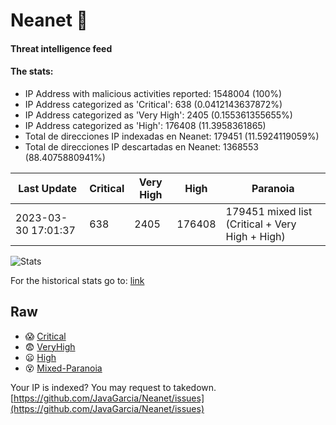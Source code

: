 # Neanet :hocho:
#### Threat intelligence feed
#### The stats:

- IP Address with malicious activities reported: 1548004 (100%)
- IP Address categorized as 'Critical':  638 (0.0412143637872%)
- IP Address categorized as 'Very High':  2405 (0.155361355655%)
- IP Address categorized as 'High':  176408 (11.3958361865)
- Total de direcciones IP indexadas en Neanet:  179451 (11.5924119059%)
- Total de direcciones IP descartadas en Neanet:  1368553 (88.4075880941%)

| Last Update | Critical | Very High | High | Paranoia |
| --- | --- | --- | --- | --- |
| 2023-03-30 17:01:37 | 638 | 2405 | 176408 | 179451 mixed list (Critical + Very High + High)|

![Stats](https://docs.google.com/spreadsheets/d/e/2PACX-1vSnaNMIXVabIpDJjufMlzH7poXnshF3mgd8Is1g9ytUEzVsP5my4Trn8f-xkoLLQ38xpL3HtmUexLo6/pubchart?oid=501124687&format=image)

For the historical stats go to: [link](/stats.csv)
## Raw
- :scream: [Critical](https://raw.githubusercontent.com/JavaGarcia/Neanet/master/blacklists/neanet_critical.txt)
- :fearful: [VeryHigh](https://raw.githubusercontent.com/JavaGarcia/Neanet/master/blacklists/neanet_veryHigh.txtt)
- :frowning: [High](https://raw.githubusercontent.com/JavaGarcia/Neanet/master/blacklists/neanet_high.txt)
- :dizzy_face: [Mixed-Paranoia](https://raw.githubusercontent.com/JavaGarcia/Neanet/master/blacklists/neanet_all.txt)


Your IP is indexed? You may request to takedown. [https://github.com/JavaGarcia/Neanet/issues](https://github.com/JavaGarcia/Neanet/issues)




























































































































































































































































































































































































































































































































































































































































































































































































































































































































































































































































































































































































































































































































































































































































































































































































































































































































































































































































































































































































































































































































































































































































































































































































































































































































































































































































































































































































































































































































































































































































































































































































































































































































































































































































































































































































































































































































































































































































































































































































































































































































































































































































































































































































































































































































































































































































































































































































































































































































































































































































































































































































































































































































































































































































































































































































































































































































































































































































































































































































































































































































































































































































































































































































































































































































































































































































































































































































































































































































































































































































































































































































































































































































































































































































































































































































































































































































































































































































































































































































































































































































































































































































































































































































































































































































































































































































































































































































































































































































































































































































































































































































































































































































































































































































































































































































































































































































































































































































































































































































































































































































































































































































































































































































































































